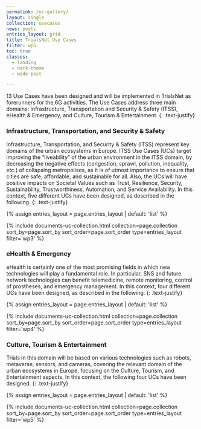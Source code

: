```yaml
---
permalink: /uc-gallery/
layout: single
collection: usecases
news: posts
entries_layout: grid
title: TrialsNet Use Cases
filter: wp5
toc: true
classes:
  - landing
  - dark-theme
  - wide-post

---
```


13 Use Cases have been designed and will be implemented in TrialsNet as forerunners for the 6G activities. The Use Cases address three main domains\: Infrastructure, Transportation and Security & Safety (ITSS), eHealth & Emergency, and Culture, Tourism & Entertainment.
{: .text-justify}


### Infrastructure, Transportation, and Security & Safety  

Infrastructure, Transportation, and Security & Safety (ITSS) represent key domains of the urban ecosystems in Europe. ITSS Use Cases (UCs) target improving the “liveability” of the urban environment in the ITSS domain, by decreasing the negative effects (congestion, sprawl, pollution, inequality, etc.) of collapsing metropolises, as it is of utmost importance to ensure that cities are safe, affordable, and sustainable for all. Also, the UCs will have positive impacts on Societal Values such as Trust, Resilience, Security, Sustainability, Trustworthiness, Automation, and Service Availability. In this context, five different UCs have been designed, as described in the following.
{: .text-justify}


{% assign entries_layout = page.entries_layout | default: 'list' %}
<div class="entries-{{ entries_layout }}-ucrow">
  {% include documents-uc-collection.html collection=page.collection sort_by=page.sort_by sort_order=page.sort_order type=entries_layout filter='wp3' %}
</div>

### eHealth & Emergency  

eHealth is certainly one of the most promising fields in which new technologies will play a fundamental role. In particular, SNS and future network technologies can benefit telemedicine, remote monitoring, control of prostheses, and emergency management. In this context, four different UCs have been designed, as described in the following.
{: .text-justify}

{% assign entries_layout = page.entries_layout | default: 'list' %}
<div class="entries-{{ entries_layout }}-ucrow">
  {% include documents-uc-collection.html collection=page.collection sort_by=page.sort_by sort_order=page.sort_order type=entries_layout filter='wp4' %}
</div>

### Culture, Tourism & Entertainment  

Trials in this domain will be based on various technologies such as robots, metaverse, sensors, and cameras, covering the relevant domain of the urban ecosystems in Europe, focusing on the Culture, Tourism, and Entertainment aspects. In this context, the following four UCs have been designed.
{: .text-justify}

{% assign entries_layout = page.entries_layout | default: 'list' %}
<div class="entries-{{ entries_layout }}-ucrow">
  {% include documents-uc-collection.html collection=page.collection sort_by=page.sort_by sort_order=page.sort_order type=entries_layout filter='wp5' %}
</div>
